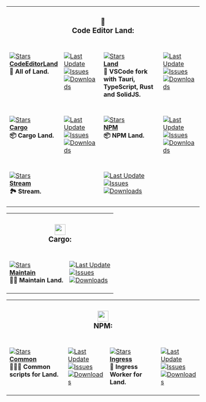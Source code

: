 <table><tr><td colspan=4><h3 align=center><picture></picture>🌄<br>Code Editor Land:<br></h3></td></tr><tr><td colspan=1 valign=top><br><a href=https://github.com/CodeEditorLand/CodeEditorLand target=_blank><picture><source media="(prefers-color-scheme: dark)" srcset="https://img.shields.io/github/stars/CodeEditorLand/CodeEditorLand?label=stars&#38;logo=github&#38;color=black&#38;labelColor=black&#38;logoColor=black&#38;logoWidth=0"><source media="(prefers-color-scheme: light)" srcset="https://img.shields.io/github/stars/CodeEditorLand/CodeEditorLand?label=stars&#38;logo=github&#38;color=black&#38;labelColor=white&#38;logoColor=black&#38;logoWidth=0"><img alt=Stars src="https://img.shields.io/github/stars/CodeEditorLand/CodeEditorLand?label=stars&#38;logo=github&#38;color=black&#38;labelColor=black&#38;logoColor=black&#38;logoWidth=0"></picture></a><br><a href=https://github.com/CodeEditorLand/CodeEditorLand target=_blank><b>CodeEditorLand</b></a><br><b>🌄 All of Land.<br/></b><br></td><td colspan=1 valign=top><br><a href=https://github.com/CodeEditorLand/CodeEditorLand target=_blank><picture><source media="(prefers-color-scheme: dark)" srcset="https://img.shields.io/github/last-commit/CodeEditorLand/CodeEditorLand?label=Last%20Updated&#38;color=black&#38;labelColor=black&#38;logoColor=black&#38;logoWidth=0"><source media="(prefers-color-scheme: light)" srcset="https://img.shields.io/github/last-commit/CodeEditorLand/CodeEditorLand?label=Last%20Updated&#38;color=white&#38;labelColor=white&#38;logoColor=black&#38;logoWidth=0"><img alt="Last Update" src="https://img.shields.io/github/last-commit/CodeEditorLand/CodeEditorLand?label=Last%20Updated&#38;color=black&#38;labelColor=black&#38;logoColor=black&#38;logoWidth=0" title="Last Update"></picture></a><br><a href=https://github.com/CodeEditorLand/CodeEditorLand target=_blank><picture><source media="(prefers-color-scheme: dark)" srcset="https://img.shields.io/github/issues/CodeEditorLand/CodeEditorLand?label=Issues&#38;color=black&#38;labelColor=black&#38;logoColor=black&#38;logoWidth=0"><source media="(prefers-color-scheme: light)" srcset="https://img.shields.io/github/issues/CodeEditorLand/CodeEditorLand?label=Issues&#38;color=white&#38;labelColor=white&#38;logoColor=black&#38;logoWidth=0"><img alt=Issues src="https://img.shields.io/github/issues/CodeEditorLand/CodeEditorLand?label=Issues&#38;color=black&#38;labelColor=black&#38;logoColor=black&#38;logoWidth=0" title=Issues></picture></a><br><a href=https://github.com/CodeEditorLand/CodeEditorLand target=_blank><picture><source media="(prefers-color-scheme: dark)" srcset="https://img.shields.io/github/downloads/CodeEditorLand/CodeEditorLand/total?label=Downloads&#38;color=black&#38;labelColor=black&#38;logoColor=black&#38;logoWidth=0"><source media="(prefers-color-scheme: light)" srcset="https://img.shields.io/github/downloads/CodeEditorLand/CodeEditorLand/total?label=Downloads&#38;color=white&#38;labelColor=white&#38;logoColor=black&#38;logoWidth=0"><img alt=Downloads src="https://img.shields.io/github/downloads/CodeEditorLand/CodeEditorLand/total?label=Downloads&#38;color=black&#38;labelColor=black&#38;logoColor=black&#38;logoWidth=0" title=Downloads></picture></a><br><br></td><td colspan=1 valign=top><br><a href=https://github.com/CodeEditorLand/Editor target=_blank><picture><source media="(prefers-color-scheme: dark)" srcset="https://img.shields.io/github/stars/CodeEditorLand/Editor?label=stars&#38;logo=github&#38;color=black&#38;labelColor=black&#38;logoColor=black&#38;logoWidth=0"><source media="(prefers-color-scheme: light)" srcset="https://img.shields.io/github/stars/CodeEditorLand/Editor?label=stars&#38;logo=github&#38;color=black&#38;labelColor=white&#38;logoColor=black&#38;logoWidth=0"><img alt=Stars src="https://img.shields.io/github/stars/CodeEditorLand/Editor?label=stars&#38;logo=github&#38;color=black&#38;labelColor=black&#38;logoColor=black&#38;logoWidth=0"></picture></a><br><a href=https://github.com/CodeEditorLand/Editor target=_blank><b>Land</b></a><br><b>🌄 VSCode fork with Tauri, TypeScript, Rust and SolidJS.<br/></b><br></td><td colspan=1 valign=top><br><a href=https://github.com/CodeEditorLand/Editor target=_blank><picture><source media="(prefers-color-scheme: dark)" srcset="https://img.shields.io/github/last-commit/CodeEditorLand/Editor?label=Last%20Updated&#38;color=black&#38;labelColor=black&#38;logoColor=black&#38;logoWidth=0"><source media="(prefers-color-scheme: light)" srcset="https://img.shields.io/github/last-commit/CodeEditorLand/Editor?label=Last%20Updated&#38;color=white&#38;labelColor=white&#38;logoColor=black&#38;logoWidth=0"><img alt="Last Update" src="https://img.shields.io/github/last-commit/CodeEditorLand/Editor?label=Last%20Updated&#38;color=black&#38;labelColor=black&#38;logoColor=black&#38;logoWidth=0" title="Last Update"></picture></a><br><a href=https://github.com/CodeEditorLand/Editor target=_blank><picture><source media="(prefers-color-scheme: dark)" srcset="https://img.shields.io/github/issues/CodeEditorLand/Editor?label=Issues&#38;color=black&#38;labelColor=black&#38;logoColor=black&#38;logoWidth=0"><source media="(prefers-color-scheme: light)" srcset="https://img.shields.io/github/issues/CodeEditorLand/Editor?label=Issues&#38;color=white&#38;labelColor=white&#38;logoColor=black&#38;logoWidth=0"><img alt=Issues src="https://img.shields.io/github/issues/CodeEditorLand/Editor?label=Issues&#38;color=black&#38;labelColor=black&#38;logoColor=black&#38;logoWidth=0" title=Issues></picture></a><br><a href=https://github.com/CodeEditorLand/Editor target=_blank><picture><source media="(prefers-color-scheme: dark)" srcset="https://img.shields.io/github/downloads/CodeEditorLand/Editor/total?label=Downloads&#38;color=black&#38;labelColor=black&#38;logoColor=black&#38;logoWidth=0"><source media="(prefers-color-scheme: light)" srcset="https://img.shields.io/github/downloads/CodeEditorLand/Editor/total?label=Downloads&#38;color=white&#38;labelColor=white&#38;logoColor=black&#38;logoWidth=0"><img alt=Downloads src="https://img.shields.io/github/downloads/CodeEditorLand/Editor/total?label=Downloads&#38;color=black&#38;labelColor=black&#38;logoColor=black&#38;logoWidth=0" title=Downloads></picture></a><br><br></td></tr><tr><td colspan=1 valign=top><br><a href=https://github.com/CodeEditorLand/Cargo target=_blank><picture><source media="(prefers-color-scheme: dark)" srcset="https://img.shields.io/github/stars/CodeEditorLand/Cargo?label=stars&#38;logo=github&#38;color=black&#38;labelColor=black&#38;logoColor=black&#38;logoWidth=0"><source media="(prefers-color-scheme: light)" srcset="https://img.shields.io/github/stars/CodeEditorLand/Cargo?label=stars&#38;logo=github&#38;color=black&#38;labelColor=white&#38;logoColor=black&#38;logoWidth=0"><img alt=Stars src="https://img.shields.io/github/stars/CodeEditorLand/Cargo?label=stars&#38;logo=github&#38;color=black&#38;labelColor=black&#38;logoColor=black&#38;logoWidth=0"></picture></a><br><a href=https://github.com/CodeEditorLand/Cargo target=_blank><b>Cargo</b></a><br><b>📦 Cargo Land.<br/></b><br></td><td colspan=1 valign=top><br><a href=https://github.com/CodeEditorLand/Cargo target=_blank><picture><source media="(prefers-color-scheme: dark)" srcset="https://img.shields.io/github/last-commit/CodeEditorLand/Cargo?label=Last%20Updated&#38;color=black&#38;labelColor=black&#38;logoColor=black&#38;logoWidth=0"><source media="(prefers-color-scheme: light)" srcset="https://img.shields.io/github/last-commit/CodeEditorLand/Cargo?label=Last%20Updated&#38;color=white&#38;labelColor=white&#38;logoColor=black&#38;logoWidth=0"><img alt="Last Update" src="https://img.shields.io/github/last-commit/CodeEditorLand/Cargo?label=Last%20Updated&#38;color=black&#38;labelColor=black&#38;logoColor=black&#38;logoWidth=0" title="Last Update"></picture></a><br><a href=https://github.com/CodeEditorLand/Cargo target=_blank><picture><source media="(prefers-color-scheme: dark)" srcset="https://img.shields.io/github/issues/CodeEditorLand/Cargo?label=Issues&#38;color=black&#38;labelColor=black&#38;logoColor=black&#38;logoWidth=0"><source media="(prefers-color-scheme: light)" srcset="https://img.shields.io/github/issues/CodeEditorLand/Cargo?label=Issues&#38;color=white&#38;labelColor=white&#38;logoColor=black&#38;logoWidth=0"><img alt=Issues src="https://img.shields.io/github/issues/CodeEditorLand/Cargo?label=Issues&#38;color=black&#38;labelColor=black&#38;logoColor=black&#38;logoWidth=0" title=Issues></picture></a><br><a href=https://github.com/CodeEditorLand/Cargo target=_blank><picture><source media="(prefers-color-scheme: dark)" srcset="https://img.shields.io/github/downloads/CodeEditorLand/Cargo/total?label=Downloads&#38;color=black&#38;labelColor=black&#38;logoColor=black&#38;logoWidth=0"><source media="(prefers-color-scheme: light)" srcset="https://img.shields.io/github/downloads/CodeEditorLand/Cargo/total?label=Downloads&#38;color=white&#38;labelColor=white&#38;logoColor=black&#38;logoWidth=0"><img alt=Downloads src="https://img.shields.io/github/downloads/CodeEditorLand/Cargo/total?label=Downloads&#38;color=black&#38;labelColor=black&#38;logoColor=black&#38;logoWidth=0" title=Downloads></picture></a><br><br></td><td colspan=1 valign=top><br><a href=https://github.com/CodeEditorLand/NPM target=_blank><picture><source media="(prefers-color-scheme: dark)" srcset="https://img.shields.io/github/stars/CodeEditorLand/NPM?label=stars&#38;logo=github&#38;color=black&#38;labelColor=black&#38;logoColor=black&#38;logoWidth=0"><source media="(prefers-color-scheme: light)" srcset="https://img.shields.io/github/stars/CodeEditorLand/NPM?label=stars&#38;logo=github&#38;color=black&#38;labelColor=white&#38;logoColor=black&#38;logoWidth=0"><img alt=Stars src="https://img.shields.io/github/stars/CodeEditorLand/NPM?label=stars&#38;logo=github&#38;color=black&#38;labelColor=black&#38;logoColor=black&#38;logoWidth=0"></picture></a><br><a href=https://github.com/CodeEditorLand/NPM target=_blank><b>NPM</b></a><br><b>📦 NPM Land.<br/></b><br></td><td colspan=1 valign=top><br><a href=https://github.com/CodeEditorLand/NPM target=_blank><picture><source media="(prefers-color-scheme: dark)" srcset="https://img.shields.io/github/last-commit/CodeEditorLand/NPM?label=Last%20Updated&#38;color=black&#38;labelColor=black&#38;logoColor=black&#38;logoWidth=0"><source media="(prefers-color-scheme: light)" srcset="https://img.shields.io/github/last-commit/CodeEditorLand/NPM?label=Last%20Updated&#38;color=white&#38;labelColor=white&#38;logoColor=black&#38;logoWidth=0"><img alt="Last Update" src="https://img.shields.io/github/last-commit/CodeEditorLand/NPM?label=Last%20Updated&#38;color=black&#38;labelColor=black&#38;logoColor=black&#38;logoWidth=0" title="Last Update"></picture></a><br><a href=https://github.com/CodeEditorLand/NPM target=_blank><picture><source media="(prefers-color-scheme: dark)" srcset="https://img.shields.io/github/issues/CodeEditorLand/NPM?label=Issues&#38;color=black&#38;labelColor=black&#38;logoColor=black&#38;logoWidth=0"><source media="(prefers-color-scheme: light)" srcset="https://img.shields.io/github/issues/CodeEditorLand/NPM?label=Issues&#38;color=white&#38;labelColor=white&#38;logoColor=black&#38;logoWidth=0"><img alt=Issues src="https://img.shields.io/github/issues/CodeEditorLand/NPM?label=Issues&#38;color=black&#38;labelColor=black&#38;logoColor=black&#38;logoWidth=0" title=Issues></picture></a><br><a href=https://github.com/CodeEditorLand/NPM target=_blank><picture><source media="(prefers-color-scheme: dark)" srcset="https://img.shields.io/github/downloads/CodeEditorLand/NPM/total?label=Downloads&#38;color=black&#38;labelColor=black&#38;logoColor=black&#38;logoWidth=0"><source media="(prefers-color-scheme: light)" srcset="https://img.shields.io/github/downloads/CodeEditorLand/NPM/total?label=Downloads&#38;color=white&#38;labelColor=white&#38;logoColor=black&#38;logoWidth=0"><img alt=Downloads src="https://img.shields.io/github/downloads/CodeEditorLand/NPM/total?label=Downloads&#38;color=black&#38;labelColor=black&#38;logoColor=black&#38;logoWidth=0" title=Downloads></picture></a><br><br></td></tr><tr><td colspan=2 valign=top><br><a href=https://github.com/CodeEditorLand/Stream target=_blank><picture><source media="(prefers-color-scheme: dark)" srcset="https://img.shields.io/github/stars/CodeEditorLand/Stream?label=stars&#38;logo=github&#38;color=black&#38;labelColor=black&#38;logoColor=black&#38;logoWidth=0"><source media="(prefers-color-scheme: light)" srcset="https://img.shields.io/github/stars/CodeEditorLand/Stream?label=stars&#38;logo=github&#38;color=black&#38;labelColor=white&#38;logoColor=black&#38;logoWidth=0"><img alt=Stars src="https://img.shields.io/github/stars/CodeEditorLand/Stream?label=stars&#38;logo=github&#38;color=black&#38;labelColor=black&#38;logoColor=black&#38;logoWidth=0"></picture></a><br><a href=https://github.com/CodeEditorLand/Stream target=_blank><b>Stream</b></a><br><b>🏞️ Stream.<br/></b><br></td><td colspan=2 valign=top><br><a href=https://github.com/CodeEditorLand/Stream target=_blank><picture><source media="(prefers-color-scheme: dark)" srcset="https://img.shields.io/github/last-commit/CodeEditorLand/Stream?label=Last%20Updated&#38;color=black&#38;labelColor=black&#38;logoColor=black&#38;logoWidth=0"><source media="(prefers-color-scheme: light)" srcset="https://img.shields.io/github/last-commit/CodeEditorLand/Stream?label=Last%20Updated&#38;color=white&#38;labelColor=white&#38;logoColor=black&#38;logoWidth=0"><img alt="Last Update" src="https://img.shields.io/github/last-commit/CodeEditorLand/Stream?label=Last%20Updated&#38;color=black&#38;labelColor=black&#38;logoColor=black&#38;logoWidth=0" title="Last Update"></picture></a><br><a href=https://github.com/CodeEditorLand/Stream target=_blank><picture><source media="(prefers-color-scheme: dark)" srcset="https://img.shields.io/github/issues/CodeEditorLand/Stream?label=Issues&#38;color=black&#38;labelColor=black&#38;logoColor=black&#38;logoWidth=0"><source media="(prefers-color-scheme: light)" srcset="https://img.shields.io/github/issues/CodeEditorLand/Stream?label=Issues&#38;color=white&#38;labelColor=white&#38;logoColor=black&#38;logoWidth=0"><img alt=Issues src="https://img.shields.io/github/issues/CodeEditorLand/Stream?label=Issues&#38;color=black&#38;labelColor=black&#38;logoColor=black&#38;logoWidth=0" title=Issues></picture></a><br><a href=https://github.com/CodeEditorLand/Stream target=_blank><picture><source media="(prefers-color-scheme: dark)" srcset="https://img.shields.io/github/downloads/CodeEditorLand/Stream/total?label=Downloads&#38;color=black&#38;labelColor=black&#38;logoColor=black&#38;logoWidth=0"><source media="(prefers-color-scheme: light)" srcset="https://img.shields.io/github/downloads/CodeEditorLand/Stream/total?label=Downloads&#38;color=white&#38;labelColor=white&#38;logoColor=black&#38;logoWidth=0"><img alt=Downloads src="https://img.shields.io/github/downloads/CodeEditorLand/Stream/total?label=Downloads&#38;color=black&#38;labelColor=black&#38;logoColor=black&#38;logoWidth=0" title=Downloads></picture></a><br><br></td></tr></table><table><tr><td colspan=4><h3 align=center><picture><source media="(prefers-color-scheme: dark)" srcset=https://nikolahristov.tech/Image/GitHub/Cargo-Logo-Small.png><source media="(prefers-color-scheme: light)" srcset=https://nikolahristov.tech/Image/GitHub/Cargo-Logo-Small.png><img alt="" src=https://nikolahristov.tech/Image/GitHub/Cargo-Logo-Small.png width=28></picture><br>Cargo:<br></h3></td></tr><tr><td colspan=2 valign=top><br><a href=https://github.com/CodeEditorLand/CargoMaintain target=_blank><picture><source media="(prefers-color-scheme: dark)" srcset="https://img.shields.io/github/stars/CodeEditorLand/CargoMaintain?label=stars&#38;logo=github&#38;color=black&#38;labelColor=black&#38;logoColor=black&#38;logoWidth=0"><source media="(prefers-color-scheme: light)" srcset="https://img.shields.io/github/stars/CodeEditorLand/CargoMaintain?label=stars&#38;logo=github&#38;color=black&#38;labelColor=white&#38;logoColor=black&#38;logoWidth=0"><img alt=Stars src="https://img.shields.io/github/stars/CodeEditorLand/CargoMaintain?label=stars&#38;logo=github&#38;color=black&#38;labelColor=black&#38;logoColor=black&#38;logoWidth=0"></picture></a><br><a href=https://github.com/CodeEditorLand/CargoMaintain target=_blank><b>Maintain</b></a><br><b>🤸🏽 Maintain Land.<br/></b><br></td><td colspan=2 valign=top><br><a href=https://github.com/CodeEditorLand/CargoMaintain target=_blank><picture><source media="(prefers-color-scheme: dark)" srcset="https://img.shields.io/github/last-commit/CodeEditorLand/CargoMaintain?label=Last%20Updated&#38;color=black&#38;labelColor=black&#38;logoColor=black&#38;logoWidth=0"><source media="(prefers-color-scheme: light)" srcset="https://img.shields.io/github/last-commit/CodeEditorLand/CargoMaintain?label=Last%20Updated&#38;color=white&#38;labelColor=white&#38;logoColor=black&#38;logoWidth=0"><img alt="Last Update" src="https://img.shields.io/github/last-commit/CodeEditorLand/CargoMaintain?label=Last%20Updated&#38;color=black&#38;labelColor=black&#38;logoColor=black&#38;logoWidth=0" title="Last Update"></picture></a><br><a href=https://github.com/CodeEditorLand/CargoMaintain target=_blank><picture><source media="(prefers-color-scheme: dark)" srcset="https://img.shields.io/github/issues/CodeEditorLand/CargoMaintain?label=Issues&#38;color=black&#38;labelColor=black&#38;logoColor=black&#38;logoWidth=0"><source media="(prefers-color-scheme: light)" srcset="https://img.shields.io/github/issues/CodeEditorLand/CargoMaintain?label=Issues&#38;color=white&#38;labelColor=white&#38;logoColor=black&#38;logoWidth=0"><img alt=Issues src="https://img.shields.io/github/issues/CodeEditorLand/CargoMaintain?label=Issues&#38;color=black&#38;labelColor=black&#38;logoColor=black&#38;logoWidth=0" title=Issues></picture></a><br><a href=https://github.com/CodeEditorLand/CargoMaintain target=_blank><picture><source media="(prefers-color-scheme: dark)" srcset="https://img.shields.io/github/downloads/CodeEditorLand/CargoMaintain/total?label=Downloads&#38;color=black&#38;labelColor=black&#38;logoColor=black&#38;logoWidth=0"><source media="(prefers-color-scheme: light)" srcset="https://img.shields.io/github/downloads/CodeEditorLand/CargoMaintain/total?label=Downloads&#38;color=white&#38;labelColor=white&#38;logoColor=black&#38;logoWidth=0"><img alt=Downloads src="https://img.shields.io/github/downloads/CodeEditorLand/CargoMaintain/total?label=Downloads&#38;color=black&#38;labelColor=black&#38;logoColor=black&#38;logoWidth=0" title=Downloads></picture></a><br><br></td></tr></table><table><tr><td colspan=4><h3 align=center><picture><source media="(prefers-color-scheme: dark)" srcset=https://nikolahristov.tech/Image/GitHub/Npm-logo.svg><source media="(prefers-color-scheme: light)" srcset=https://nikolahristov.tech/Image/GitHub/Npm-logo.svg><img alt="" src=https://nikolahristov.tech/Image/GitHub/Npm-logo.svg width=28></picture><br>NPM:<br></h3></td></tr><tr><td colspan=1 valign=top><br><a href=https://github.com/CodeEditorLand/NPMCommon target=_blank><picture><source media="(prefers-color-scheme: dark)" srcset="https://img.shields.io/github/stars/CodeEditorLand/NPMCommon?label=stars&#38;logo=github&#38;color=black&#38;labelColor=black&#38;logoColor=black&#38;logoWidth=0"><source media="(prefers-color-scheme: light)" srcset="https://img.shields.io/github/stars/CodeEditorLand/NPMCommon?label=stars&#38;logo=github&#38;color=black&#38;labelColor=white&#38;logoColor=black&#38;logoWidth=0"><img alt=Stars src="https://img.shields.io/github/stars/CodeEditorLand/NPMCommon?label=stars&#38;logo=github&#38;color=black&#38;labelColor=black&#38;logoColor=black&#38;logoWidth=0"></picture></a><br><a href=https://github.com/CodeEditorLand/NPMCommon target=_blank><b>Common</b></a><br><b>👨🏻‍🔧 Common scripts for Land.<br/></b><br></td><td colspan=1 valign=top><br><a href=https://github.com/CodeEditorLand/NPMCommon target=_blank><picture><source media="(prefers-color-scheme: dark)" srcset="https://img.shields.io/github/last-commit/CodeEditorLand/NPMCommon?label=Last%20Updated&#38;color=black&#38;labelColor=black&#38;logoColor=black&#38;logoWidth=0"><source media="(prefers-color-scheme: light)" srcset="https://img.shields.io/github/last-commit/CodeEditorLand/NPMCommon?label=Last%20Updated&#38;color=white&#38;labelColor=white&#38;logoColor=black&#38;logoWidth=0"><img alt="Last Update" src="https://img.shields.io/github/last-commit/CodeEditorLand/NPMCommon?label=Last%20Updated&#38;color=black&#38;labelColor=black&#38;logoColor=black&#38;logoWidth=0" title="Last Update"></picture></a><br><a href=https://github.com/CodeEditorLand/NPMCommon target=_blank><picture><source media="(prefers-color-scheme: dark)" srcset="https://img.shields.io/github/issues/CodeEditorLand/NPMCommon?label=Issues&#38;color=black&#38;labelColor=black&#38;logoColor=black&#38;logoWidth=0"><source media="(prefers-color-scheme: light)" srcset="https://img.shields.io/github/issues/CodeEditorLand/NPMCommon?label=Issues&#38;color=white&#38;labelColor=white&#38;logoColor=black&#38;logoWidth=0"><img alt=Issues src="https://img.shields.io/github/issues/CodeEditorLand/NPMCommon?label=Issues&#38;color=black&#38;labelColor=black&#38;logoColor=black&#38;logoWidth=0" title=Issues></picture></a><br><a href=https://github.com/CodeEditorLand/NPMCommon target=_blank><picture><source media="(prefers-color-scheme: dark)" srcset="https://img.shields.io/github/downloads/CodeEditorLand/NPMCommon/total?label=Downloads&#38;color=black&#38;labelColor=black&#38;logoColor=black&#38;logoWidth=0"><source media="(prefers-color-scheme: light)" srcset="https://img.shields.io/github/downloads/CodeEditorLand/NPMCommon/total?label=Downloads&#38;color=white&#38;labelColor=white&#38;logoColor=black&#38;logoWidth=0"><img alt=Downloads src="https://img.shields.io/github/downloads/CodeEditorLand/NPMCommon/total?label=Downloads&#38;color=black&#38;labelColor=black&#38;logoColor=black&#38;logoWidth=0" title=Downloads></picture></a><br><br></td><td colspan=1 valign=top><br><a href=https://github.com/CodeEditorLand/NPMIngress target=_blank><picture><source media="(prefers-color-scheme: dark)" srcset="https://img.shields.io/github/stars/CodeEditorLand/NPMIngress?label=stars&#38;logo=github&#38;color=black&#38;labelColor=black&#38;logoColor=black&#38;logoWidth=0"><source media="(prefers-color-scheme: light)" srcset="https://img.shields.io/github/stars/CodeEditorLand/NPMIngress?label=stars&#38;logo=github&#38;color=black&#38;labelColor=white&#38;logoColor=black&#38;logoWidth=0"><img alt=Stars src="https://img.shields.io/github/stars/CodeEditorLand/NPMIngress?label=stars&#38;logo=github&#38;color=black&#38;labelColor=black&#38;logoColor=black&#38;logoWidth=0"></picture></a><br><a href=https://github.com/CodeEditorLand/NPMIngress target=_blank><b>Ingress</b></a><br><b>💾 Ingress Worker for Land.<br/></b><br></td><td colspan=1 valign=top><br><a href=https://github.com/CodeEditorLand/NPMIngress target=_blank><picture><source media="(prefers-color-scheme: dark)" srcset="https://img.shields.io/github/last-commit/CodeEditorLand/NPMIngress?label=Last%20Updated&#38;color=black&#38;labelColor=black&#38;logoColor=black&#38;logoWidth=0"><source media="(prefers-color-scheme: light)" srcset="https://img.shields.io/github/last-commit/CodeEditorLand/NPMIngress?label=Last%20Updated&#38;color=white&#38;labelColor=white&#38;logoColor=black&#38;logoWidth=0"><img alt="Last Update" src="https://img.shields.io/github/last-commit/CodeEditorLand/NPMIngress?label=Last%20Updated&#38;color=black&#38;labelColor=black&#38;logoColor=black&#38;logoWidth=0" title="Last Update"></picture></a><br><a href=https://github.com/CodeEditorLand/NPMIngress target=_blank><picture><source media="(prefers-color-scheme: dark)" srcset="https://img.shields.io/github/issues/CodeEditorLand/NPMIngress?label=Issues&#38;color=black&#38;labelColor=black&#38;logoColor=black&#38;logoWidth=0"><source media="(prefers-color-scheme: light)" srcset="https://img.shields.io/github/issues/CodeEditorLand/NPMIngress?label=Issues&#38;color=white&#38;labelColor=white&#38;logoColor=black&#38;logoWidth=0"><img alt=Issues src="https://img.shields.io/github/issues/CodeEditorLand/NPMIngress?label=Issues&#38;color=black&#38;labelColor=black&#38;logoColor=black&#38;logoWidth=0" title=Issues></picture></a><br><a href=https://github.com/CodeEditorLand/NPMIngress target=_blank><picture><source media="(prefers-color-scheme: dark)" srcset="https://img.shields.io/github/downloads/CodeEditorLand/NPMIngress/total?label=Downloads&#38;color=black&#38;labelColor=black&#38;logoColor=black&#38;logoWidth=0"><source media="(prefers-color-scheme: light)" srcset="https://img.shields.io/github/downloads/CodeEditorLand/NPMIngress/total?label=Downloads&#38;color=white&#38;labelColor=white&#38;logoColor=black&#38;logoWidth=0"><img alt=Downloads src="https://img.shields.io/github/downloads/CodeEditorLand/NPMIngress/total?label=Downloads&#38;color=black&#38;labelColor=black&#38;logoColor=black&#38;logoWidth=0" title=Downloads></picture></a><br><br></td></tr></table>
